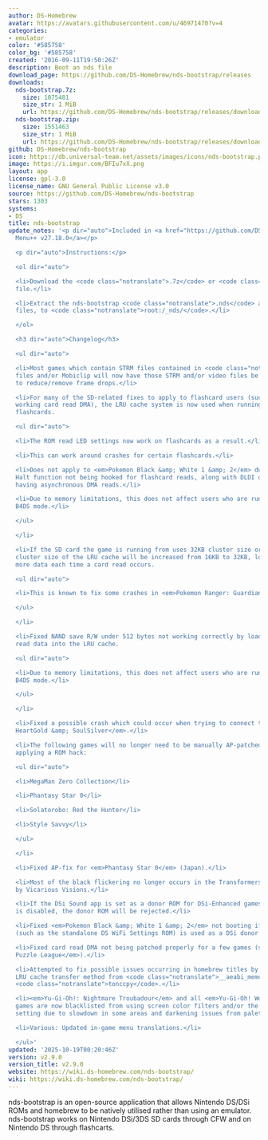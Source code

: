 ```yaml
---
author: DS-Homebrew
avatar: https://avatars.githubusercontent.com/u/46971470?v=4
categories:
- emulator
color: '#585758'
color_bg: '#585758'
created: '2016-09-11T19:50:26Z'
description: Boot an nds file
download_page: https://github.com/DS-Homebrew/nds-bootstrap/releases
downloads:
  nds-bootstrap.7z:
    size: 1075481
    size_str: 1 MiB
    url: https://github.com/DS-Homebrew/nds-bootstrap/releases/download/v2.9.0/nds-bootstrap.7z
  nds-bootstrap.zip:
    size: 1551463
    size_str: 1 MiB
    url: https://github.com/DS-Homebrew/nds-bootstrap/releases/download/v2.9.0/nds-bootstrap.zip
github: DS-Homebrew/nds-bootstrap
icon: https://db.universal-team.net/assets/images/icons/nds-bootstrap.png
image: https://i.imgur.com/BFIu7xX.png
layout: app
license: gpl-3.0
license_name: GNU General Public License v3.0
source: https://github.com/DS-Homebrew/nds-bootstrap
stars: 1303
systems:
- DS
title: nds-bootstrap
update_notes: '<p dir="auto">Included in <a href="https://github.com/DS-Homebrew/TWiLightMenu/releases/tag/v27.18.0"><strong>TW</strong>i<strong>L</strong>ight
  Menu++ v27.18.0</a></p>

  <p dir="auto">Instructions:</p>

  <ol dir="auto">

  <li>Download the <code class="notranslate">.7z</code> or <code class="notranslate">.zip</code>
  file.</li>

  <li>Extract the nds-bootstrap <code class="notranslate">.nds</code> and <code class="notranslate">.ver</code>
  files, to <code class="notranslate">root:/_nds/</code>.</li>

  </ol>

  <h3 dir="auto">Changelog</h3>

  <ul dir="auto">

  <li>Most games which contain STRM files contained in <code class="notranslate">.sdat</code>
  files and/or Mobiclip will now have those STRM and/or video files be read asynchronously
  to reduce/remove frame drops.</li>

  <li>For many of the SD-related fixes to apply to flashcard users (such as properly
  working card read DMA), the LRU cache system is now used when running games from
  flashcards.

  <ul dir="auto">

  <li>The ROM read LED settings now work on flashcards as a result.</li>

  <li>This can work around crashes for certain flashcards.</li>

  <li>Does not apply to <em>Pokemon Black &amp; White 1 &amp; 2</em> due to the SWI
  Halt function not being hooked for flashcard reads, along with DLDI drivers not
  having asynchronous DMA reads.</li>

  <li>Due to memory limitations, this does not affect users who are running nds-bootstrap''s
  B4DS mode.</li>

  </ul>

  </li>

  <li>If the SD card the game is running from uses 32KB cluster size or more, the
  cluster size of the LRU cache will be increased from 16KB to 32KB, loading a bit
  more data each time a card read occurs.

  <ul dir="auto">

  <li>This is known to fix some crashes in <em>Pokemon Ranger: Guardian Signs</em>.</li>

  </ul>

  </li>

  <li>Fixed NAND save R/W under 512 bytes not working correctly by loading the last
  read data into the LRU cache.

  <ul dir="auto">

  <li>Due to memory limitations, this does not affect users who are running nds-bootstrap''s
  B4DS mode.</li>

  </ul>

  </li>

  <li>Fixed a possible crash which could occur when trying to connect to Wii in <em>Pokemon
  HeartGold &amp; SoulSilver</em>.</li>

  <li>The following games will no longer need to be manually AP-patched first before
  applying a ROM hack:

  <ul dir="auto">

  <li>MegaMan Zero Collection</li>

  <li>Phantasy Star 0</li>

  <li>Solatorobo: Red the Hunter</li>

  <li>Style Savvy</li>

  </ul>

  </li>

  <li>Fixed AP-fix for <em>Phantasy Star 0</em> (Japan).</li>

  <li>Most of the black flickering no longer occurs in the Transformers games developed
  by Vicarious Visions.</li>

  <li>If the DSi Sound app is set as a donor ROM for DSi-Enhanced games and save relocation
  is disabled, the donor ROM will be rejected.</li>

  <li>Fixed <em>Pokemon Black &amp; White 1 &amp; 2</em> not booting if a THUMB ROM
  (such as the standalone DS WiFi Settings ROM) is used as a DSi donor ROM.</li>

  <li>Fixed card read DMA not being patched properly for a few games (such as <em>Planet
  Puzzle League</em>).</li>

  <li>Attempted to fix possible issues occurring in homebrew titles by reverting the
  LRU cache transfer method from <code class="notranslate">__aeabi_memcpy</code> to
  <code class="notranslate">tonccpy</code>.</li>

  <li><em>Yu-Gi-Oh!: Nightmare Troubadour</em> and all <em>Yu-Gi-Oh! World Championship</em>
  games are now blacklisted from using screen color filters and/or the DS Phat color
  setting due to slowdown in some areas and darkening issues from palette cycling.</li>

  <li>Various: Updated in-game menu translations.</li>

  </ul>'
updated: '2025-10-19T00:20:46Z'
version: v2.9.0
version_title: v2.9.0
website: https://wiki.ds-homebrew.com/nds-bootstrap/
wiki: https://wiki.ds-homebrew.com/nds-bootstrap/
---
```

nds-bootstrap is an open-source application that allows Nintendo DS/DSi ROMs and homebrew to be natively utilised rather than using an emulator. nds-bootstrap works on Nintendo DSi/3DS SD cards through CFW and on Nintendo DS through flashcarts.
